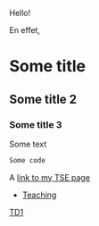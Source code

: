 Hello!

En effet,


# Some title
## Some title 2
### Some title 3

Some text

```markdown
Some code

```


A [link to my TSE page](https://www.tse-fr.eu/fr/people/antoine-jacquet)



- [Teaching](pages/teaching.html)

[TD1](pages/micro5-TD1.html)
